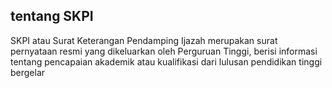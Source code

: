 
## tentang SKPI

SKPI atau Surat Keterangan Pendamping Ijazah merupakan surat pernyataan resmi yang dikeluarkan oleh Perguruan Tinggi, berisi informasi tentang pencapaian akademik atau kualifikasi dari lulusan pendidikan tinggi bergelar
